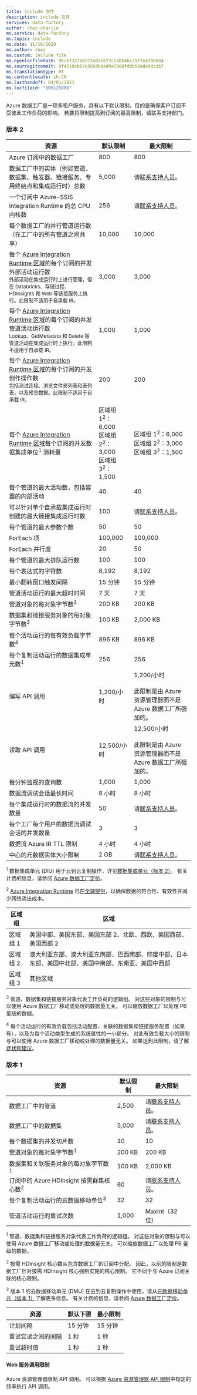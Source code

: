 ```yaml
---
title: include 文件
description: include 文件
services: data-factory
author: chez-charlie
ms.service: data-factory
ms.topic: include
ms.date: 11/16/2020
ms.author: chez
ms.custom: include file
ms.openlocfilehash: 96c67327a8272a02e677cc40b46c3177e470b684
ms.sourcegitcommit: 9f4510cb67e566d8dad9a7908fd8b58ade9da3b7
ms.translationtype: HT
ms.contentlocale: zh-CN
ms.lasthandoff: 04/01/2021
ms.locfileid: "106125886"
---
```

Azure 数据工厂是一项多租户服务，具有以下默认限制，目的是确保客户订阅不受彼此工作负荷的影响。 若要将限制提高到订阅的最高限制，请联系支持部门。

### <a name="version-2"></a>版本 2

| 资源 | 默认限制 | 最大限制 |
| -------- | ------------- | ------------- |
| Azure 订阅中的数据工厂 | 800 | 800 |
| 数据工厂中的实体（例如管道、数据集、触发器、链接服务、专用终结点和集成运行时）总数 | 5,000 | 请[联系支持人员](https://azure.microsoft.com/blog/2014/06/04/azure-limits-quotas-increase-requests/)。 |
| 一个订阅中 Azure-SSIS Integration Runtime 的总 CPU 内核数 | 256 | 请[联系支持人员](https://azure.microsoft.com/blog/2014/06/04/azure-limits-quotas-increase-requests/)。 |
| 每个数据工厂的并行管道运行数（在工厂中的所有管道之间共享） | 10,000  | 10,000 |
| 每个 [Azure Integration Runtime 区域](../articles/data-factory/concepts-integration-runtime.md#azure-ir-location)的每个订阅的并发外部活动运行数<br><small>外部活动在集成运行时上进行管理，但在 Databricks、存储过程、HDInsights 和 Web 等链接服务上执行。此限制不适用于自承载 IR。</small> | 3,000 | 3,000 |
| 每个 [Azure Integration Runtime 区域](../articles/data-factory/concepts-integration-runtime.md#azure-ir-location)的每个订阅的并发管道活动运行数 <br><small>Lookup、GetMetadata 和 Delete 等管道活动在集成运行时上执行。此限制不适用于自承载 IR。</small> | 1,000 | 1,000                                                        |
| 每个 [Azure Integration Runtime 区域](../articles/data-factory/concepts-integration-runtime.md#azure-ir-location)的每个订阅的并发创作操作数<br><small>包括测试连接、浏览文件夹列表和表列表，以及预览数据。此限制不适用于自承载 IR。</small> | 200 | 200                                                          |
| 每个 [Azure Integration Runtime 区域](../articles/data-factory/concepts-integration-runtime.md#integration-runtime-location)每个订阅的并发数据集成单位<sup>1</sup> 消耗量| 区域组 1<sup>2</sup>：6,000<br>区域组 2<sup>2</sup>：3,000<br>区域组 3<sup>2</sup>：1,500 | 区域组 1<sup>2</sup>：6,000<br/>区域组 2<sup>2</sup>：3,000<br/>区域组 3<sup>2</sup>：1,500 |
| 每个管道的最大活动数，包括容器的内部活动 | 40 | 40 |
| 可以针对单个自承载集成运行时创建的最大链接集成运行时数 | 100 | 请[联系支持人员](https://azure.microsoft.com/blog/2014/06/04/azure-limits-quotas-increase-requests/)。 |
| 每个管道的最大参数个数 | 50 | 50 |
| ForEach 项 | 100,000 | 100,000 |
| ForEach 并行度 | 20 | 50 |
| 每个管道的最大排队运行数 | 100 | 100 |
| 每个表达式的字符数 | 8,192 | 8,192 |
| 最小翻转窗口触发间隔 | 15 分钟 | 15 分钟 |
| 管道活动运行的最大超时时间 | 7 天 | 7 天 |
| 管道对象的每对象字节数<sup>3</sup> | 200 KB | 200 KB |
| 数据集和链接服务对象的每对象字节数<sup>3</sup> | 100 KB | 2,000 KB |
| 每个活动运行的每有效负载字节数<sup>4</sup> | 896 KB | 896 KB |
| 每个复制活动运行的数据集成单元数<sup>1</sup> | 256 | 256 |
| 编写 API 调用 | 1,200/小时 | 1,200/小时<br/><br/> 此限制是由 Azure 资源管理器而不是 Azure 数据工厂所强加的。 |
| 读取 API 调用 | 12,500/小时 | 12,500/小时<br/><br/> 此限制是由 Azure 资源管理器而不是 Azure 数据工厂所强加的。 |
| 每分钟监视的查询数 | 1,000 | 1,000 |
| 数据流调试会话最长时间 | 8 小时 | 8 小时 |
| 每个集成运行时的数据流的并发数量 | 50 | 请[联系支持人员](https://azure.microsoft.com/blog/2014/06/04/azure-limits-quotas-increase-requests/)。 |
| 每个工厂每个用户的数据流调试会话的并发数量 | 3 | 3 |
| 数据流 Azure IR TTL 限制 | 4 小时 |  4 小时 |
| 中心的元数据实体大小限制 | 2 GB | 请[联系支持人员](https://azure.microsoft.com/blog/2014/06/04/azure-limits-quotas-increase-requests/)。 |

<sup>1</sup> 数据集成单元 (DIU) 用于云到云复制操作，详见[数据集成单元（版本 2）](../articles/data-factory/copy-activity-performance.md#data-integration-units)。 有关计费的信息，请参阅 [Azure 数据工厂定价](https://azure.microsoft.com/pricing/details/data-factory/)。

<sup>2</sup> [Azure Integration Runtime](../articles/data-factory/concepts-integration-runtime.md#azure-integration-runtime) 已[在全球提供](https://azure.microsoft.com/global-infrastructure/services/)，以确保数据的符合性、有效性并减少网络流出成本。 

| 区域组 | 区域 |
| -------- | ------ |
| 区域组 1 | 美国中部、美国东部、美国东部 2、北欧、西欧、美国西部、美国西部 2 |
| 区域组 2 | 澳大利亚东部、澳大利亚东南部、巴西南部、印度中部、日本东部、美国中北部、美国中南部、东南亚、美国中西部 |
| 区域组 3 | 其他区域 |

<sup>3</sup> 管道、数据集和链接服务对象代表工作负荷的逻辑组。 对这些对象的限制与可以使用 Azure 数据工厂移动或处理的数据量无关。 可以缩放数据工厂以处理 PB 量级的数据。

<sup>4</sup> 每个活动运行的有效负载包括活动配置、关联的数据集和链接服务配置（如果有），以及为每个活动类型生成的系统属性的一小部分。 对此有效负载大小的限制与可以使用 Azure 数据工厂移动或处理的数据量无关。 如果达到此限制，请了解[症状和建议](../articles/data-factory/data-factory-troubleshoot-guide.md#payload-is-too-large)。

### <a name="version-1"></a>版本 1

| **资源** | **默认限制** | **最大限制** |
| --- | --- | --- |
| 数据工厂中的管道 |2,500 |请[联系支持人员](https://azure.microsoft.com/blog/2014/06/04/azure-limits-quotas-increase-requests/)。 |
| 数据工厂中的数据集 |5,000 |请[联系支持人员](https://azure.microsoft.com/blog/2014/06/04/azure-limits-quotas-increase-requests/)。 |
| 每个数据集的并发切片数 |10 |10 |
| 管道对象的每对象字节数<sup>1</sup> |200 KB |200 KB |
| 数据集和关联服务对象的每对象字节数<sup>1</sup> |100 KB |2,000 KB |
| 订阅中的 Azure HDInsight 按需群集核心数<sup>2</sup> |60 |请[联系支持人员](https://azure.microsoft.com/blog/2014/06/04/azure-limits-quotas-increase-requests/)。 |
| 每个复制活动运行的云数据移动单位<sup>3</sup> |32 |32 |
| 管道活动运行的重试次数 |1,000 |MaxInt（32 位） |

<sup>1</sup> 管道、数据集和链接服务对象代表工作负荷的逻辑组。 对这些对象的限制与可以使用 Azure 数据工厂移动或处理的数据量无关。 可以缩放数据工厂以处理 PB 量级的数据。

<sup>2</sup> 按需 HDInsight 核心数从包含数据工厂的订阅中分配。 因此，以前的限制是数据工厂针对按需 HDInsight 核心强制实施的核心限制。 它不同于与 Azure 订阅关联的核心限制。

<sup>3</sup> 版本 1 的云数据移动单元 (DMU) 在云到云复制操作中使用，请从[云数据移动单元（版本 1）](../articles/data-factory/v1/data-factory-copy-activity-performance.md#cloud-data-movement-units)了解更多信息。 有关计费的信息，请参阅 [Azure 数据工厂定价](https://azure.microsoft.com/pricing/details/data-factory/)。

| **资源** | **默认下限** | **最小限制** |
| --- | --- | --- |
| 计划间隔 |15 分钟 |15 分钟 |
| 重试尝试之间的间隔 |1 秒 |1 秒 |
| 重试超时值 |1 秒 |1 秒 |

#### <a name="web-service-call-limits"></a>Web 服务调用限制
Azure 资源管理器限制 API 调用。 可以根据 [Azure 资源管理器 API 限制](../articles/azure-resource-manager/management/azure-subscription-service-limits.md#resource-group-limits)中规定的频率执行 API 调用。

